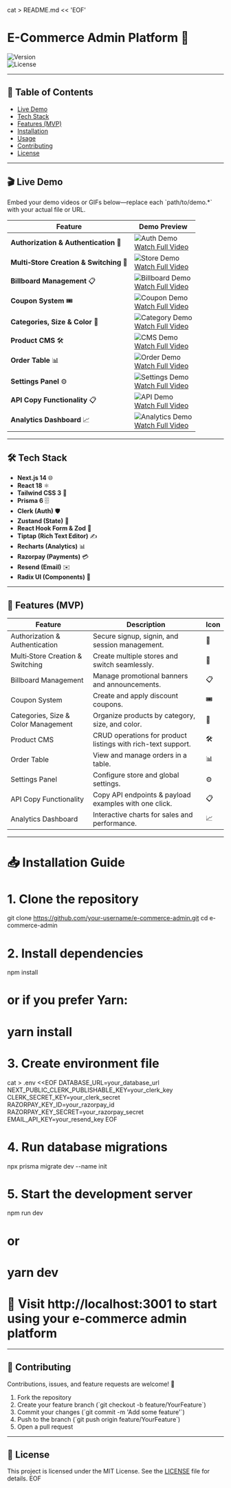 cat > README.md << 'EOF'
# E-Commerce Admin Platform 🚀

![Version](https://img.shields.io/badge/version-0.1.0-blue)  
![License](https://img.shields.io/badge/license-MIT-green)

---

## 🔗 Table of Contents

- [Live Demo](#-live-demo)  
- [Tech Stack](#-tech-stack)  
- [Features (MVP)](#-features-mvp)  
- [Installation](#-installation)  
- [Usage](#-usage)  
- [Contributing](#-contributing)  
- [License](#-license)

---

## 🎬 Live Demo

Embed your demo videos or GIFs below—replace each \`path/to/demo.*\` with your actual file or URL.

| Feature                              | Demo Preview                                                                 |
|--------------------------------------|-------------------------------------------------------------------------------|
| **Authorization & Authentication** 🔐 | ![Auth Demo](path/to/auth-demo.gif)<br>[Watch Full Video](path/to/auth-demo.mp4) |
| **Multi‑Store Creation & Switching** 🏬 | ![Store Demo](path/to/store-demo.gif)<br>[Watch Full Video](path/to/store-demo.mp4) |
| **Billboard Management** 📋          | ![Billboard Demo](path/to/billboard-demo.gif)<br>[Watch Full Video](path/to/billboard-demo.mp4) |
| **Coupon System** 🎟️                | ![Coupon Demo](path/to/coupon-demo.gif)<br>[Watch Full Video](path/to/coupon-demo.mp4) |
| **Categories, Size & Color** 🎨      | ![Category Demo](path/to/category-demo.gif)<br>[Watch Full Video](path/to/category-demo.mp4) |
| **Product CMS** 🛠️                  | ![CMS Demo](path/to/cms-demo.gif)<br>[Watch Full Video](path/to/cms-demo.mp4) |
| **Order Table** 📊                   | ![Order Demo](path/to/order-demo.gif)<br>[Watch Full Video](path/to/order-demo.mp4) |
| **Settings Panel** ⚙️               | ![Settings Demo](path/to/settings-demo.gif)<br>[Watch Full Video](path/to/settings-demo.mp4) |
| **API Copy Functionality** 📋        | ![API Demo](path/to/api-demo.gif)<br>[Watch Full Video](path/to/api-demo.mp4) |
| **Analytics Dashboard** 📈           | ![Analytics Demo](path/to/analytics-demo.gif)<br>[Watch Full Video](path/to/analytics-demo.mp4) |

---

## 🛠️ Tech Stack

- **Next.js 14** 🌐  
- **React 18** ⚛️  
- **Tailwind CSS 3** 🎨  
- **Prisma 6** 🗄️  
- **Clerk (Auth)** 🛡️  
- **Zustand (State)** 🔄  
- **React Hook Form & Zod** 📝  
- **Tiptap (Rich Text Editor)** ✍️  
- **Recharts (Analytics)** 📊  
- **Razorpay (Payments)** 💳  
- **Resend (Email)** ✉️  
- **Radix UI (Components)** 🧩  

---

## 🚀 Features (MVP)

| Feature                              | Description                                                    | Icon |
|--------------------------------------|----------------------------------------------------------------|------|
| Authorization & Authentication       | Secure signup, signin, and session management.                 | 🔐   |
| Multi‑Store Creation & Switching     | Create multiple stores and switch seamlessly.                  | 🏬   |
| Billboard Management                 | Manage promotional banners and announcements.                  | 📋   |
| Coupon System                        | Create and apply discount coupons.                             | 🎟️  |
| Categories, Size & Color Management  | Organize products by category, size, and color.                | 🎨   |
| Product CMS                          | CRUD operations for product listings with rich-text support.   | 🛠️   |
| Order Table                          | View and manage orders in a table.                             | 📊   |
| Settings Panel                       | Configure store and global settings.                           | ⚙️   |
| API Copy Functionality               | Copy API endpoints & payload examples with one click.          | 📋   |
| Analytics Dashboard                  | Interactive charts for sales and performance.                  | 📈   |

---

# 📥 Installation Guide

# 1. Clone the repository
git clone https://github.com/your-username/e-commerce-admin.git
cd e-commerce-admin

# 2. Install dependencies
npm install
# or if you prefer Yarn:
# yarn install

# 3. Create environment file
cat > .env <<EOF
DATABASE_URL=your_database_url
NEXT_PUBLIC_CLERK_PUBLISHABLE_KEY=your_clerk_key
CLERK_SECRET_KEY=your_clerk_secret
RAZORPAY_KEY_ID=your_razorpay_id
RAZORPAY_KEY_SECRET=your_razorpay_secret
EMAIL_API_KEY=your_resend_key
EOF

# 4. Run database migrations
npx prisma migrate dev --name init

# 5. Start the development server
npm run dev
# or
# yarn dev

# 🚀 Visit http://localhost:3001 to start using your e-commerce admin platform

---

## 🤝 Contributing

Contributions, issues, and feature requests are welcome! 🎉

1. Fork the repository  
2. Create your feature branch (\`git checkout -b feature/YourFeature\`)  
3. Commit your changes (\`git commit -m 'Add some feature'\`)  
4. Push to the branch (\`git push origin feature/YourFeature\`)  
5. Open a pull request  

---

## 📝 License

This project is licensed under the MIT License. See the [LICENSE](LICENSE) file for details.
EOF